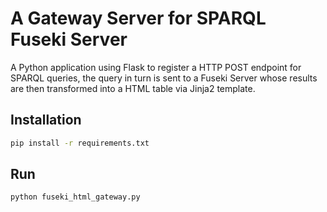 # A Gateway Server for SPARQL Fuseki Server

A Python application using Flask to register a HTTP POST endpoint for SPARQL queries, the query in turn is sent to a Fuseki Server whose results are then transformed into a HTML table via Jinja2 template.


## Installation

```bash
pip install -r requirements.txt
```

## Run

```bash
python fuseki_html_gateway.py 
```